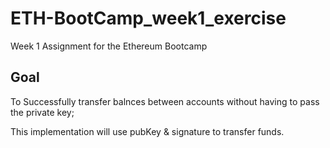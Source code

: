 # ETH-BootCamp_week1_exercise
Week 1 Assignment for the Ethereum Bootcamp

## Goal

To Successfully transfer balnces between accounts without having to pass the private key;

This implementation will use pubKey & signature to transfer funds.

